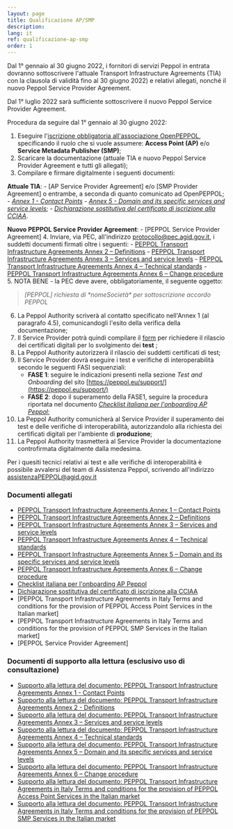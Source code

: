 ```yaml
---
layout: page
title: Qualificazione AP/SMP
description:
lang: it
ref: qualificazione-ap-smp
order: 1
---
```


Dal 1° gennaio al 30 giugno 2022, i fornitori di servizi Peppol in entrata dovranno sottoscrivere l'attuale Transport Infrastructure Agreements (TIA) con la clausola di validità fino al 30 giugno 2022) e relativi allegati, nonché il nuovo Peppol Service Provider Agreement.

Dal 1° luglio 2022 sarà sufficiente sottoscrivere il nuovo Peppol Service Provider Agreement.

Procedura da seguire dal 1° gennaio al 30 giugno 2022:

1. Eseguire l'[iscrizione obbligatoria all'associazione OpenPEPPOL](https://peppol.eu/get-involved/join-openpeppol), specificando il ruolo che si vuole assumere: **Access Point (AP)** e/o **Service Metadata Publisher (SMP)**;
2. Scaricare la documentazione (attuale TIA e nuovo Peppol Service Provider Agreement e tutti gli allegati);
3. Compilare e firmare digitalmente i seguenti documenti:

**Attuale TIA**:
    - [AP Service Provider Agreement] e/o [SMP Provider Agreement] o entrambe, a seconda di quanto comunicato ad OpenPEPPOL;
    - [_Annex 1 - Contact Points_](/attachments/annex1-contatcpoints_0.pdf)
    - [_Annex 5 - Domain and its specific services and service levels_](/attachments/annex5-regionaldomain_rev5.pdf);
    - [_Dichiarazione sostitutiva del certificato di iscrizione alla CCIAA_](/attachments/dichirazione_rea_compilabile_rev201812.pdf).

**Nuovo PEPPOL Service Provider Agreement**:
    - [PEPPOL Service Provider Agreement]
4. Inviare, via PEC, all'indirizzo [protocollo@pec.agid.gov.it](mailto:protocollo@pec.agid.gov.it), i suddetti documenti firmati oltre i seguenti:
    - [PEPPOL Transport Infrastructure Agreements Annex 2 – Definitions](/attachments/annex2-definitions.pdf)
    - [PEPPOL Transport Infrastructure Agreements Annex 3 – Services and service levels](/attachments/annex3-servicesandservicelevels.pdf)
    - [PEPPOL Transport Infrastructure Agreements Annex 4 – Technical standards](/attachments/annex4-technicalstandards.pdf)
    - [PEPPOL Transport Infrastructure Agreements Annex 6 – Change procedure](/attachments/annex6-changeprocedure.pdf)
5. NOTA BENE - la PEC deve avere, obbligatoriamente, il seguente oggetto: 
> _[PEPPOL] richiesta di \*nomeSocietà\* per sottoscrizione accordo PEPPOL_
6. La Peppol Authority scriverà al contatto specificato nell'Annex 1 (al paragrafo 4.5), comunicandogli l'esito della verifica della documentazione;
7. Il Service Provider potrà quindi compilare il [form](https://openpeppol.atlassian.net/servicedesk/customer/portal/1/create/13) per richiedere il rilascio dei certificati digitali per lo svolgimento dei **test** ;
8. La Peppol Authority autorizzerà il rilascio dei suddetti certificati di test;
9. Il Service Provider dovrà eseguire i test e verifiche di interoperabilità secondo le seguenti FASI sequenziali:
    - **FASE 1**: seguire le indicazioni presenti nella sezione *Test and Onboarding* del sito [https://peppol.eu/support/](https://peppol.eu/support/)
    - **FASE 2**: dopo il superamento della FASE1, seguire la procedura riportata nel documento [_Checklist italiana per l'onboarding AP Peppol_](/attachments/APTest_Checklist_3.1.0_IT.docx);
10. La Peppol Authority comunicherà al Service Provider il superamento dei test e delle verifiche di interoperabilità, autorizzandolo alla richiesta dei certificati digitali per l'ambiente di **produzione**;
11. La Peppol Authority trasmetterà al Service Provider la documentazione controfirmata digitalmente dalla medesima.

Per i quesiti tecnici relativi ai test e alle verifiche di interoperabilità è possibile avvalersi del team di Assistenza Peppol, scrivendo all'indirizzo [assistenzaPEPPOL@agid.gov.it](mailto:assistenzaPEPPOL@agid.gov.it)

### Documenti allegati

- [PEPPOL Transport Infrastructure Agreements Annex 1 – Contact Points](/attachments/annex1-contatcpoints_0.pdf)
- [PEPPOL Transport Infrastructure Agreements Annex 2 – Definitions](/attachments/annex2-definitions.pdf)
- [PEPPOL Transport Infrastructure Agreements Annex 3 – Services and service levels](/attachments/annex3-servicesandservicelevels.pdf)
- [PEPPOL Transport Infrastructure Agreements Annex 4 – Technical standards](/attachments/annex4-technicalstandards.pdf)
- [PEPPOL Transport Infrastructure Agreements Annex 5 – Domain and its specific services and service levels](/attachments/annex5-regionaldomain_rev5.pdf)
- [PEPPOL Transport Infrastructure Agreements Annex 6 – Change procedure](/attachments/annex6-changeprocedure.pdf)
- [Checklist italiana per l'onboarding AP Peppol](/attachments/APTest_Checklist_3.1.0_IT.docx)
- [Dichiarazione sostitutiva del certificato di iscrizione alla CCIAA](/attachments/dichirazione_rea_compilabile_rev201812.pdf)
- [PEPPOL Transport Infrastructure Agreements in Italy Terms and conditions for the provision of PEPPOL Access Point Services in the Italian market]
- [PEPPOL Transport Infrastructure Agreements in Italy Terms and conditions for the provision of PEPPOL SMP Services in the Italian market]
- [PEPPOL Service Provider Agreement]

### Documenti di supporto alla lettura (esclusivo uso di consultazione)
- [Supporto alla lettura del documento: PEPPOL Transport Infrastructure Agreements Annex 1 - Contact Points](/attachments/support_annex1-contactpoints_en-it_0.pdf)
- [Supporto alla lettura del documento: PEPPOL Transport Infrastructure Agreements Annex 2 - Definitions](/attachments/support_annex2-definitions_en-it.pdf)
- [Supporto alla lettura del documento: PEPPOL Transport Infrastructure Agreements Annex 3 – Services and service levels](/attachments/support_annex3-servicesandservicelevels_en-it.pdf)
- [Supporto alla lettura del documento: PEPPOL Transport Infrastructure Agreements Annex 4 – Technical standards](/attachments/support_annex4-technicalstandards_en-it.pdf)
- [Supporto alla lettura del documento: PEPPOL Transport Infrastructure Agreements Annex 5 – Domain and its specific services and service levels](/attachments/support_annex5-regionaldomain_en-it.pdf)
- [Supporto alla lettura del documento: PEPPOL Transport Infrastructure Agreements Annex 6 – Change procedure](/attachments/support_annex6-changeprocedure_en-it.pdf)
- [Supporto alla lettura del documento: PEPPOL Transport Infrastructure Agreements in Italy Terms and conditions for the provision of PEPPOL Access Point Services in the Italian market](/attachments/support_peppol_ap_service_provider_agreement_in_italy_en-it.pdf)
- [Supporto alla lettura del documento: PEPPOL Transport Infrastructure Agreements in Italy Terms and conditions for the provision of PEPPOL SMP Services in the Italian market](/attachments/support_peppol_smp_provider_agreement_en-it.pdf)
